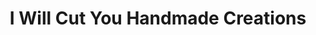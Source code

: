 ---
title: "I Will Cut You Handmade Creations"
url: /fairfield/i-will-cut-you-handmade-creations/
shop: Andenken
---
